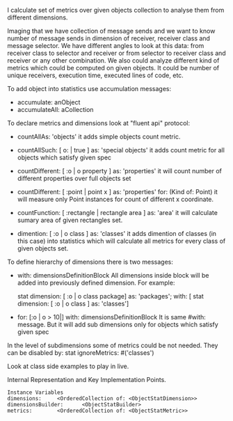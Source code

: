 I calculate set of metrics over given objects collection to analyse them from different dimensions.

Imaging that we have collection of message sends and we want to know number of message sends in dimension of receiver, receiver class and message selector. We have different angles to look at this data: from receiver class to selector and receiver or from selector to receiver class and receiver or any other combination. 
We also could analyze different kind of metrics which could be computed on given objects. It could be number of unique receivers, execution time, executed lines of code, etc.

To add object into statistics use accumulation messages: 
- accumulate: anObject
- accumulateAll: aCollection

To declare metrics and dimensions look at "fluent api" protocol: 
- countAllAs: 'objects'
it adds simple objects count metric.

- countAllSuch: [ o: | true ] as: 'special objects'
it adds count metric for all objects which satisfy given spec

- countDifferent: [ :o | o property ] as: 'properties'
it will count number of different properties over full objects set

- countDifferent: [ :point | point x ] as: 'properties' for: (Kind of: Point)
it will measure only Point instances for count of different x coordinate.

- countFunction: [ :rectangle | rectangle area ] as: 'area'
it will calculate sumary area of given rectangles set.

- dimention: [ :o | o class ] as: 'classes'
it adds dimention of classes (in this case) into statistics which will calculate all metrics for every class of given objects set.

To define hierarchy of dimensions there is two messages:
- with: dimensionsDefinitionBlock
All dimensions inside block will be added into previously defined dimension. For example:

	stat 
		dimension: [ :o | o class package] as: 'packages';
		with: [ 
			 stat dimension: [ :o | o class ] as: 'classes']

- for: [:o | o > 10|] with: dimensionsDefinitionBlock
It is same #with: message. But it will add sub dimensions only for objects which satisfy given spec

In the level of subdimensions some of metrics could be not needed. They can be disabled by:
	stat ignoreMetrics: #('classes')

Look at class side examples to play in live.	 

Internal Representation and Key Implementation Points.

    Instance Variables
	dimensions:		<OrderedCollection of: <ObjectStatDimension>>
	dimensionsBuilder:		<ObjectStatBuilder>
	metrics:		<OrderedCollection of: <ObjectStatMetric>>